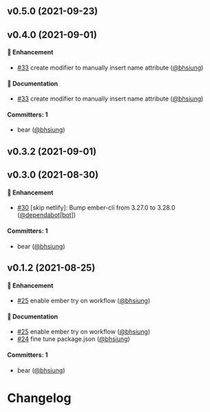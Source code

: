 


## v0.5.0 (2021-09-23)


## v0.4.0 (2021-09-01)

#### :rocket: Enhancement
* [#33](https://github.com/bhsiung/ember-form-validity/pull/33) create modifier to manually insert name attribute ([@bhsiung](https://github.com/bhsiung))

#### :memo: Documentation
* [#33](https://github.com/bhsiung/ember-form-validity/pull/33) create modifier to manually insert name attribute ([@bhsiung](https://github.com/bhsiung))

#### Committers: 1
- bear ([@bhsiung](https://github.com/bhsiung))


## v0.3.2 (2021-09-01)


## v0.3.0 (2021-08-30)

#### :rocket: Enhancement
* [#30](https://github.com/bhsiung/ember-form-validity/pull/30) [skip netlify]: Bump ember-cli from 3.27.0 to 3.28.0 ([@dependabot[bot]](https://github.com/apps/dependabot))

#### Committers: 1
- bear ([@bhsiung](https://github.com/bhsiung))


## v0.1.2 (2021-08-25)

#### :rocket: Enhancement
* [#25](https://github.com/bhsiung/ember-form-validity/pull/25) enable ember try on workflow ([@bhsiung](https://github.com/bhsiung))

#### :memo: Documentation
* [#25](https://github.com/bhsiung/ember-form-validity/pull/25) enable ember try on workflow ([@bhsiung](https://github.com/bhsiung))
* [#24](https://github.com/bhsiung/ember-form-validity/pull/24) fine tune package.json ([@bhsiung](https://github.com/bhsiung))

#### Committers: 1
- bear ([@bhsiung](https://github.com/bhsiung))


# Changelog
